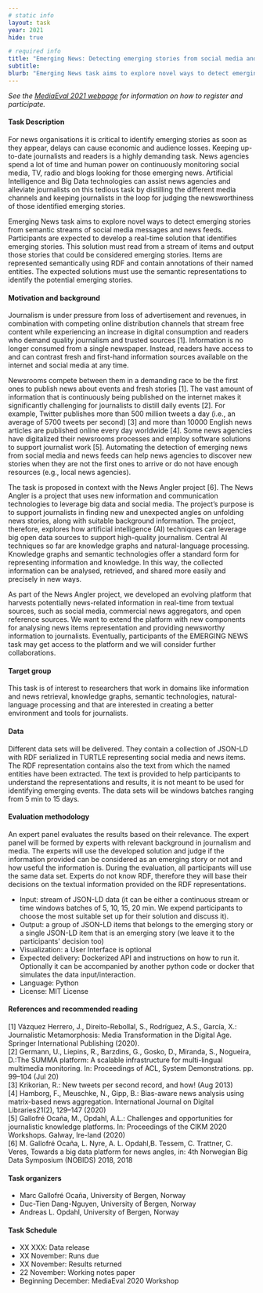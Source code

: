 ```yaml
---
# static info
layout: task
year: 2021
hide: true 

# required info
title: "Emerging News: Detecting emerging stories from social media and news feeds"
subtitle: 
blurb: "Emerging News task aims to explore novel ways to detect emerging stories from semantic streams of social media messages and news feeds."
---
```


<!-- # please respect the structure below-->
*See the [MediaEval 2021 webpage](https://multimediaeval.github.io/editions/2021/) for information on how to register and participate.*

#### Task Description
For news organisations it is critical to identify emerging stories as soon as they appear, delays can cause economic and audience losses. Keeping up-to-date journalists and readers is a highly demanding task. News agencies spend a lot of time and human power on continuously monitoring social media, TV, radio and blogs looking for those emerging news. Artificial Intelligence and Big Data technologies can assist news agencies and alleviate journalists on this tedious task by distilling the different media channels and keeping journalists in the loop for judging the newsworthiness of those identified emerging stories.

Emerging News task aims to explore novel ways to detect emerging stories from semantic streams of social media messages and news feeds. Participants are expected to develop a real-time solution that identifies emerging stories. This solution must read from a stream of items and output those stories that could be considered emerging stories. Items are represented semantically using RDF and contain annotations of their named entities. The expected solutions must use the semantic representations to identify the potential emerging stories.

#### Motivation and background
Journalism is under pressure from loss of advertisement and revenues, in combination with competing online distribution channels that stream free content while experiencing an increase in digital consumption and readers who demand quality journalism and trusted sources [1]. Information is no longer consumed from a single newspaper. Instead, readers have access to and can contrast fresh and first-hand information sources available on the internet and social media at any time.

Newsrooms compete between them in a demanding race to be the first ones to publish news about events and fresh stories [1]. The vast amount of information that is continuously being published on the internet makes it significantly challenging for journalists to distill daily events [2]. For example, Twitter publishes more than 500 million tweets a day (i.e., an average of 5700 tweets per second) [3] and more than 10000 English news articles are published online every day worldwide [4]. Some news agencies have digitalized their newsrooms processes and employ software solutions to support journalist work [5]. Automating the detection of emerging news from social media and news feeds can help news agencies to discover new stories when they are not the first ones to arrive or do not have enough resources (e.g., local news agencies).

The task is proposed in context with the News Angler project [6]. The News Angler is a project that uses new information and communication technologies to leverage big data and social media. The project’s purpose is to support journalists in finding new and unexpected angles on unfolding news stories, along with suitable background information. The project, therefore, explores how artificial intelligence (AI) techniques can leverage big open data sources to support high-quality journalism. Central AI techniques so far are knowledge graphs and natural-language processing. Knowledge graphs and semantic technologies offer a standard form for representing information and knowledge. In this way, the collected information can be analysed, retrieved, and shared more easily and precisely in new ways.

As part of the News Angler project, we developed an evolving platform that harvests potentially news-related information in real-time from textual sources, such as social media, commercial news aggregators, and open reference sources. We want to extend the platform with new components for analysing news items representation and providing newsworthy information to journalists. Eventually, participants of the EMERGING NEWS task may get access to the platform and we will consider further collaborations.

#### Target group
This task is of interest to researchers that work in domains like information and news retrieval, knowledge graphs, semantic technologies, natural-language processing and that are interested in creating a better environment and tools for journalists.

#### Data
Different data sets will be delivered. They contain a collection of JSON-LD with RDF serialized in TURTLE representing social media and news items. The RDF representation contains also the text from which the named entities have been extracted. The text is provided to help participants to understand the representations and results, it is not meant to be used for identifying emerging events. The data sets will be windows batches ranging from 5 min to 15 days.

#### Evaluation methodology
An expert panel evaluates the results based on their relevance. The expert panel will be formed by experts with relevant background in journalism and media. The experts will use the developed solution and judge if the information provided can be considered as an emerging story or not and how useful the information is. During the evaluation, all participants will use the same data set. Experts do not know RDF, therefore they will base their decisions on the textual information provided on the RDF representations.

* Input: stream of JSON-LD data (it can be either a continuous stream or time windows batches of 5, 10, 15, 20 min. We expend participants to choose the most suitable set up for their solution and discuss it).
* Output: a group of JSON-LD items that belongs to the emerging story or a single JSON-LD item that is an emerging story (we leave it to the participants' decision too)
* Visualization: a User Interface is optional
* Expected delivery: Dockerized API and instructions on how to run it. Optionally it can be accompanied by another python code or docker that simulates the data input/interaction.
* Language: Python
* License: MIT License

#### References and recommended reading
[1]	Vázquez Herrero, J., Direito-Rebollal, S., Rodríguez, A.S., García, X.: Journalistic Metamorphosis: Media Transformation in the Digital Age. Springer International Publishing (2020).\
[2]   Germann, U., Liepins, R., Barzdins, G., Gosko, D., Miranda, S., Nogueira, D.:The SUMMA platform: A scalable infrastructure for multi-lingual multimedia monitoring. In: Proceedings of ACL, System Demonstrations. pp. 99–104 (Jul 20)\
[3] Krikorian, R.: New tweets per second record, and how! (Aug 2013)\
[4]  Hamborg, F., Meuschke, N., Gipp, B.: Bias-aware news analysis using matrix-based news aggregation. International Journal on Digital Libraries21(2), 129–147 (2020)\
[5]  Gallofré Ocaña, M., Opdahl, A.L.: Challenges and opportunities for journalistic knowledge platforms. In: Proceedings of the CIKM 2020 Workshops. Galway, Ire-land (2020)\
[6]  M. Gallofré Ocaña, L. Nyre, A. L. Opdahl,B. Tessem, C. Trattner, C. Veres, Towards a big data platform for news angles, in: 4th Norwegian Big Data Symposium (NOBIDS) 2018, 2018

#### Task organizers
* Marc Gallofré Ocaña, University of Bergen, Norway
* Duc-Tien Dang-Nguyen, University of Bergen, Norway
* Andreas L. Opdahl, University of Bergen, Norway


#### Task Schedule
* XX XXX: Data release <!-- # Replace XX with your date. We suggest setting the date in June-July-->
* XX November: Runs due <!-- # Replace XX with your date. We suggest setting enough time in order to have enough time to assess and return the results by the Results returned deadline-->
* XX November: Results returned  <!-- Replace XX with your date. Latest possible should be 15 November-->
* 22 November: Working notes paper  <!-- Fixed. Please do not change. Exact date to be decided-->
* Beginning December: MediaEval 2020 Workshop <!-- Fixed. Please do not change. Exact date to be decided-->

